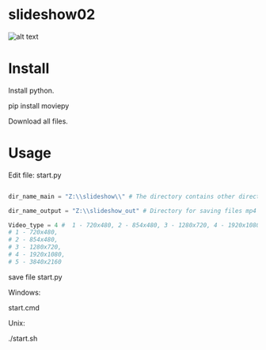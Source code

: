 # slideshow02

![alt text](test.gif "Example video")

# Install

Install python.

pip install moviepy

Download all files.

# Usage

Edit file: start.py

```Python

dir_name_main = "Z:\\slideshow\\" # The directory contains other directories (001,002,003,004) and files (001/001.jpg, 001/002.jpg, 001/003.jpg)

dir_name_output = "Z:\\slideshow_out" # Directory for saving files mp4

Video_type = 4 #  1 - 720х480, 2 - 854x480, 3 - 1280x720, 4 - 1920x1080,  5 - 3840x2160 - Screen resolution of video files.
# 1 - 720x480,
# 2 - 854x480,
# 3 - 1280x720,
# 4 - 1920x1080,
# 5 - 3840x2160

```

save file start.py

Windows:

start.cmd

Unix:

./start.sh
